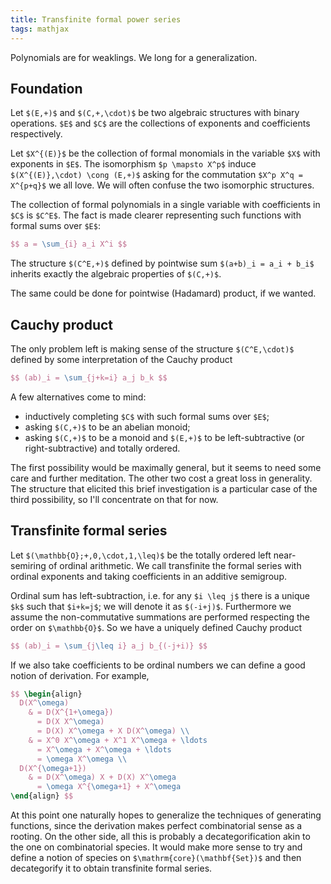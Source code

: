 ```yaml
---
title: Transfinite formal power series
tags: mathjax
---
```



Polynomials are for weaklings.
We long for a generalization.


## Foundation

Let `$(E,+)$` and `$(C,+,\cdot)$` be two algebraic structures with binary operations.
`$E$` and `$C$` are the collections of exponents and coefficients respectively.

Let `$X^{(E)}$` be the collection of formal monomials in the variable `$X$` with exponents in `$E$`.
The isomorphism `$p \mapsto X^p$` induce `$(X^{(E)},\cdot) \cong (E,+)$` asking for the commutation `$X^p X^q = X^{p+q}$` we all love. We will often confuse the two isomorphic structures.

The collection of formal polynomials in a single variable with coefficients in `$C$` is `$C^E$`.
The fact is made clearer representing such functions with formal sums over `$E$`:

``` tex
$$ a = \sum_{i} a_i X^i $$
```

The structure `$(C^E,+)$` defined by pointwise sum `$(a+b)_i = a_i + b_i$` inherits exactly the algebraic properties of `$(C,+)$`.

The same could be done for pointwise (Hadamard) product, if we wanted.

## Cauchy product

The only problem left is making sense of the structure `$(C^E,\cdot)$` defined by some interpretation of the Cauchy product

``` tex
$$ (ab)_i = \sum_{j+k=i} a_j b_k $$
```

A few alternatives come to mind:

 * inductively completing `$C$` with such formal sums over `$E$`;
 * asking `$(C,+)$` to be an abelian monoid;
 * asking `$(C,+)$` to be a monoid and `$(E,+)$` to be left-subtractive (or right-subtractive) and totally ordered.

The first possibility would be maximally general, but it seems to need some care and further meditation.
The other two cost a great loss in generality.
The structure that elicited this brief investigation is a particular case of the third possibility, so I'll concentrate on that for now.

## Transfinite formal series

Let `$(\mathbb{O};+,0,\cdot,1,\leq)$` be the totally ordered left near-semiring of ordinal arithmetic.
We call transfinite the formal series with ordinal exponents and taking coefficients in an additive semigroup.

Ordinal sum has left-subtraction, i.e. for any `$i \leq j$` there is a unique `$k$` such that `$i+k=j$`; we will denote it as `$(-i+j)$`. Furthermore we assume the non-commutative summations are performed respecting the order on `$\mathbb{O}$`. So we have a uniquely defined Cauchy product

``` tex
$$ (ab)_i = \sum_{j\leq i} a_j b_{(-j+i)} $$
```

If we also take coefficients to be ordinal numbers we can define a good notion of derivation.
For example,

``` tex
$$ \begin{align}
  D(X^\omega)
    & = D(X^{1+\omega})
      = D(X X^\omega)
      = D(X) X^\omega + X D(X^\omega) \\
    & = X^0 X^\omega + X^1 X^\omega + \ldots
      = X^\omega + X^\omega + \ldots
      = \omega X^\omega \\
  D(X^{\omega+1})
    & = D(X^\omega) X + D(X) X^\omega
      = \omega X^{\omega+1} + X^\omega
\end{align} $$
```

At this point one naturally hopes to generalize the techniques of generating functions, since the derivation makes perfect combinatorial sense as a rooting.
On the other side, all this is probably a decategorification akin to the one on combinatorial species.
It would make more sense to try and define a notion of species on `$\mathrm{core}(\mathbf{Set})$` and then decategorify it to obtain transfinite formal series.
